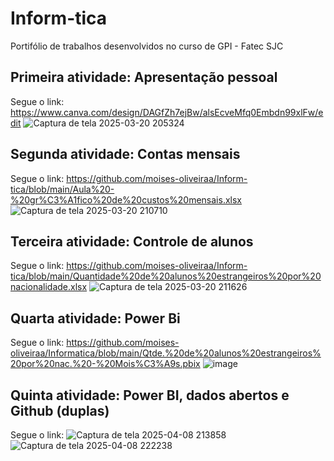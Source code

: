 # Inform-tica
Portifólio de trabalhos desenvolvidos no curso de GPI - Fatec SJC 
## Primeira atividade: Apresentação pessoal
Segue o link: https://www.canva.com/design/DAGfZh7ejBw/alsEcveMfq0Embdn99xlFw/edit
![Captura de tela 2025-03-20 205324](https://github.com/user-attachments/assets/f7820deb-791d-485e-820a-fbb91df9ec8a)
## Segunda atividade: Contas mensais
Segue o link: https://github.com/moises-oliveiraa/Inform-tica/blob/main/Aula%20-%20gr%C3%A1fico%20de%20custos%20mensais.xlsx
![Captura de tela 2025-03-20 210710](https://github.com/user-attachments/assets/bb29c9a7-1ef8-4043-b91e-7c61bac802ed)
## Terceira atividade: Controle de alunos 
Segue o link: https://github.com/moises-oliveiraa/Inform-tica/blob/main/Quantidade%20de%20alunos%20estrangeiros%20por%20nacionalidade.xlsx
![Captura de tela 2025-03-20 211626](https://github.com/user-attachments/assets/01ebbe0f-5c74-49c9-8e6f-57b974dfbf6b)
## Quarta atividade: Power Bi
Segue o link: https://github.com/moises-oliveiraa/Informatica/blob/main/Qtde.%20de%20alunos%20estrangeiros%20por%20nac.%20-%20Mois%C3%A9s.pbix
![image](https://github.com/user-attachments/assets/eaf6a843-d3a8-4aab-9131-9a95bd5e2d28)
## Quinta atividade: Power BI, dados abertos e Github (duplas)
Segue o link:
![Captura de tela 2025-04-08 213858](https://github.com/user-attachments/assets/70186ce6-d75b-439d-b574-80dab548ca4c)
![Captura de tela 2025-04-08 222238](https://github.com/user-attachments/assets/1b131337-287f-442d-8c2f-8300ff6a6ff1)

